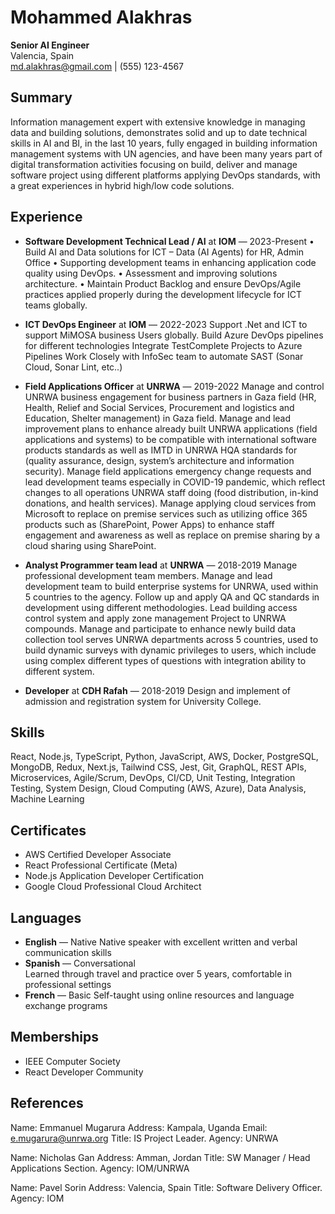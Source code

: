 # Mohammed Alakhras

**Senior AI Engineer**  
Valencia, Spain  
md.alakhras@gmail.com | (555) 123-4567

## Summary

Information management expert with extensive knowledge in managing data and building solutions, demonstrates solid and up to date technical skills in AI and BI, in the last 10 years, fully engaged in building information management systems with UN agencies, and have been many years part of digital transformation activities focusing on build, deliver and manage software project using different platforms applying DevOps standards, with a great experiences in hybrid high/low code solutions.

## Experience

- **Software Development Technical Lead / AI** at **IOM** — 2023-Present
 • Build AI and Data solutions for ICT – Data (AI Agents) for HR, Admin Office
 • Supporting development teams in enhancing application code quality using DevOps.
 • Assessment and improving solutions architecture.
 • Maintain Product Backlog and ensure DevOps/Agile practices applied properly during the development    lifecycle for ICT teams globally.

- **ICT DevOps Engineer** at **IOM** — 2022-2023
  Support .Net and ICT to support MiMOSA business Users globally.
  Build Azure DevOps pipelines for different technologies
  Integrate TestComplete Projects to Azure Pipelines
  Work Closely with InfoSec team to automate SAST (Sonar Cloud, Sonar Lint, etc..)

- **Field Applications Officer** at **UNRWA** — 2019-2022
  Manage and control UNRWA business engagement for business partners in Gaza field (HR,
  Health, Relief and Social Services, Procurement and logistics and Education, Shelter
  management) in Gaza field.
  Manage and lead improvement plans to enhance already built UNRWA applications (field
  applications and systems) to be compatible with international software products standards as well
  as IMTD in UNRWA HQA standards for (quality assurance, design, system’s architecture and
  information security).
  Manage field applications emergency change requests and lead development teams especially in
  COVID-19 pandemic, which reflect changes to all operations UNRWA staff doing (food
  distribution, in-kind donations, and health services).
  Manage applying cloud services from Microsoft to replace on premise services such as utilizing
  office 365 products such as (SharePoint, Power Apps) to enhance staff engagement and
  awareness as well as replace on premise sharing by a cloud sharing using SharePoint.

- **Analyst Programmer team lead** at **UNRWA** — 2018-2019
  Manage professional development team members.
  Manage and lead development team to build enterprise systems for UNRWA, used within 5
  countries to the agency.
  Follow up and apply QA and QC standards in development using different methodologies.
  Lead building access control system and apply zone management Project to UNRWA compounds.
  Manage and participate to enhance newly build data collection tool serves UNRWA departments
  across 5 countries, used to build dynamic surveys with dynamic privileges to users, which include
  using complex different types of questions with integration ability to different system.

- **Developer** at **CDH Rafah** — 2018-2019
  Design and implement of admission and registration system for University College.

## Skills

React, Node.js, TypeScript, Python, JavaScript, AWS, Docker, PostgreSQL, MongoDB, Redux, Next.js, Tailwind CSS, Jest, Git, GraphQL, REST APIs, Microservices, Agile/Scrum, DevOps, CI/CD, Unit Testing, Integration Testing, System Design, Cloud Computing (AWS, Azure), Data Analysis, Machine Learning

## Certificates

- AWS Certified Developer Associate
- React Professional Certificate (Meta)
- Node.js Application Developer Certification
- Google Cloud Professional Cloud Architect

## Languages

- **English** — Native
  Native speaker with excellent written and verbal communication skills
- **Spanish** — Conversational  
  Learned through travel and practice over 5 years, comfortable in professional settings
- **French** — Basic
  Self-taught using online resources and language exchange programs

## Memberships

- IEEE Computer Society
- React Developer Community


## References

Name: Emmanuel Mugarura
Address: Kampala, Uganda
Email: e.mugarura@unrwa.org
Title: IS Project Leader.
Agency: UNRWA

Name: Nicholas Gan
Address: Amman, Jordan
Title: SW Manager / Head Applications Section.
Agency: IOM/UNRWA

Name: Pavel Sorin
Address: Valencia, Spain
Title: Software Delivery Officer.
Agency: IOM